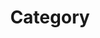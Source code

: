 ---
title: "Category"
layout: categories
permalink: /categories/
author_profile: true
sidebar_main: true
#sidebar:
#  nav: "sidebar-category"
---